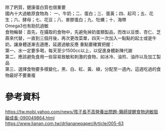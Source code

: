除了鈣質，健康蛋白質也很重要  
國內十大過敏原食物為： 一、牛奶；二、蛋白；三、蛋黃；四、起司；五、花生；六、酵母；七、花豆；八、麥膠蛋白；九、牡蠣；十、海帶  
Omega3也有助抗過敏  
食物輪替：首先，在攝取的食物中，先避免掉奶蛋類製品，而改以豆漿、杏仁、芝蔴來代替，一直到三個月後，再次更改菜單，四天一次加入一點點的起士或是牛奶，讓身體逐漸去適應，延遲過敏反應
重點要確實把握：  
第一、水一定要多喝，每天至少1500cc以上，以促進身體新陳代謝  
第二、應該避免食用一些容易致敏和刺激的食物，如冰冷、油煎、油炸以及加工製品  
第三、選擇食物要多樣變化，黑、白、紅、黃、綠，分配至一週內，這週吃過的食物最好不要重複  

# 參考資料
https://tw.mobi.yahoo.com/news/孩子長不高營養出問題-醫師提醒食物過敏阻礙成長-090049864.html  
https://www.lianan.com.tw/drliananepaper/Article/005-63  
